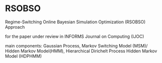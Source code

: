 # RSOBSO
Regime-Switching Online Bayesian Simulation Optimization (RSOBSO) Approach

for the paper under review in INFORMS Journal on Computing (IJOC)

main components: Gaussian Process, Markov Switching Model (MSM)/ Hidden Markov Model(HMM), Hierarchical Dirichelt Process Hidden Markov Model (HDPHMM)

